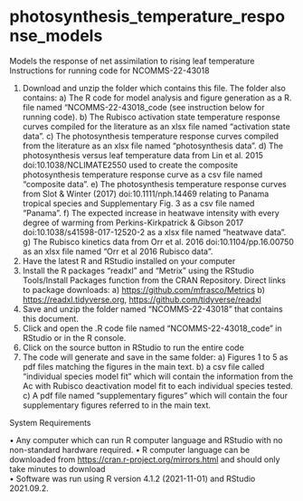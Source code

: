 # photosynthesis_temperature_response_models
Models the response of net assimilation to rising leaf temperature
Instructions for running code for NCOMMS-22-43018

1.	Download and unzip the folder which contains this file. The folder also contains:
a)	The R code for model analysis and figure generation as a R. file named “NCOMMS-22-43018_code (see instruction below for running code).
b)	The Rubisco activation state temperature response curves compiled for the literature as an xlsx file named “activation state data”.
c)	The photosynthesis temperature response curves compiled from the literature as an xlsx file named “photosynthesis data”.
d)	The photosynthesis versus leaf temperature data from Lin et al. 2015 doi:10.1038/NCLIMATE2550 used to create the composite photosynthesis temperature response curve as a csv file named “composite data”.
e)	The photosynthesis temperature response curves from Slot & Winter (2017) doi:10.1111/nph.14469 relating to Panama tropical species and Supplementary Fig. 3 as a csv file named “Panama”.
f)	The expected increase in heatwave intensity with every degree of warming from Perkins-Kirkpatrick & Gibson 2017 doi:10.1038/s41598-017-12520-2 as a xlsx file named “heatwave data”.
g)	The Rubisco kinetics data from Orr et al.  2016 doi:10.1104/pp.16.00750 as an xlsx file named “Orr et al 2016 Rubisco data”.
2.	Have the latest R and RStudio installed on your computer
3.	Install the R packages “readxl” and “Metrix” using the RStudio Tools/Install Packages function from the CRAN Repository. Direct links to package downloads:
a)	https://github.com/mfrasco/Metrics 
b)	https://readxl.tidyverse.org, https://github.com/tidyverse/readxl
4.	Save and unzip the folder named “NCOMMS-22-43018” that contains this document. 
5.	Click and open the .R code file named “NCOMMS-22-43018_code” in RStudio or in the R console.
6.	Click on the source button in RStudio to run the entire code
7.	The code will generate and save in the same folder: 
a)	Figures 1 to 5 as pdf files matching the figures in the main text.
b)	a csv file called “individual species model fit” which will contain the information from the Ac with Rubisco deactivation model fit to each individual species tested.
c)	A pdf file named “supplementary figures” which will contain the four supplementary figures referred to in the main text.

System Requirements

•	Any computer which can run R computer language and RStudio with no non-standard hardware required.
•	R computer language can be downloaded from https://cran.r-project.org/mirrors.html and should only take minutes to download  
•	Software was run using R version 4.1.2 (2021-11-01) and RStudio 2021.09.2.
